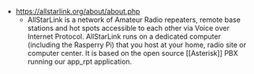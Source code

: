 - https://allstarlink.org/about/about.php
    - AllStarLink is a network of Amateur Radio repeaters, remote base stations and hot spots accessible to each other via Voice over Internet Protocol. AllStarLink runs on a dedicated computer (including the Rasperry Pi) that you host at your home, radio site or computer center. It is based on the open source [[Asterisk]] PBX running our app_rpt application.
